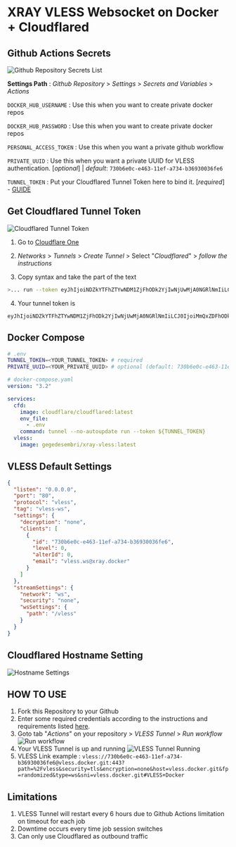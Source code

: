 # XRAY VLESS Websocket on Docker + Cloudflared

## Github Actions Secrets

![Github Repository Secrets List](https://i.imgur.com/gyOBD6X.png)

**Settings Path** : *Github Repository* > *Settings* > *Secrets and Variables* > *Actions*

`DOCKER_HUB_USERNAME` : Use this when you want to create private docker repos

`DOCKER_HUB_PASSWORD` : Use this when you want to create private docker repos

`PERSONAL_ACCESS_TOKEN` : Use this when you want a private github workflow

`PRIVATE_UUID` : Use this when you want a private UUID for VLESS authentication. [*optional*] | *default*: `730b6e0c-e463-11ef-a734-b36930036fe6`

`TUNNEL_TOKEN` : Put your Cloudflared Tunnel Token here to bind it. [*required*] - [GUIDE](https://github.com/GegeDesembri/xray-vless-docker#get-cloudflared-tunnel-token)

## Get Cloudflared Tunnel Token

![Cloudflared Tunnel Token](https://i.imgur.com/lKRX4jz.png)

1. Go to [Cloudflare One](https://one.dash.cloudflare.com/)

2. *Networks* > *Tunnels* > *Create Tunnel* > Select "*Cloudflared*" > *follow the instructions*

3. Copy syntax and take the part of the text
```bash
>... run --token eyJhIjoiNDZkYTFhZTYwNDM1ZjFhODk2YjIwNjUwMjA0NGRlNmIiLCJ0IjoiMmQxZDFhODktNjc2Yy00MjQ4LTkwMmUtZjYxZmFjYTg2ZGUwIiwicyI6Ik5tVXdaRFF3TnpJdE5HTmlOaTAwTm1NM0xXRXpaR1F0xxxxxxxxxxxxxxxxxxxxxxxx
```

4. Your tunnel token is
```text
eyJhIjoiNDZkYTFhZTYwNDM1ZjFhODk2YjIwNjUwMjA0NGRlNmIiLCJ0IjoiMmQxZDFhODktNjc2Yy00MjQ4LTkwMmUtZjYxZmFjYTg2ZGUwIiwicyI6Ik5tVXdaRFF3TnpJdE5HTmlOaTAwTm1NM0xXRXpaR1F0xxxxxxxxxxxxxxxxxxxxxxxx
```


## Docker Compose

```bash
# .env
TUNNEL_TOKEN=<YOUR_TUNNEL_TOKEN> # required
PRIVATE_UUID=<YOUR_PRIVATE_UUID> # optional (default: 730b6e0c-e463-11ef-a734-b36930036fe6)
```

```yaml
# docker-compose.yaml
version: "3.2"

services:
  cfd:
    image: cloudflare/cloudflared:latest
    env_file:
      - .env
    command: tunnel --no-autoupdate run --token ${TUNNEL_TOKEN}
  vless:
    image: gegedesembri/xray-vless:latest
```

## VLESS Default Settings

```json
{
  "listen": "0.0.0.0",
  "port": "80",
  "protocol": "vless",
  "tag": "vless-ws",
  "settings": {
    "decryption": "none",
    "clients": [
      {
	    "id": "730b6e0c-e463-11ef-a734-b36930036fe6",
	    "level": 0,
	    "alterId": 0,
	    "email": "vless.ws@xray.docker"
      }
    ]
  },
  "streamSettings": {
    "network": "ws",
    "security": "none",
    "wsSettings": {
      "path": "/vless"
    }
  }
}
```

## Cloudflared Hostname Setting
![Hostname Settings](https://i.imgur.com/JjHqzXW.png)

## HOW TO USE

1. Fork this Repository to your Github
2. Enter some required credentials according to the instructions and requirements listed [here](https://github.com/GegeDesembri/xray-vless-docker#github-actions-secrets).
3. Goto tab "*Actions*" on your repository > *VLESS Tunnel* > *Run workflow*
![Run workflow](https://i.imgur.com/fZCoYgO.png)
4. Your VLESS Tunnel is up and running
![VLESS Tunnel Running](https://i.imgur.com/o58YQWU.png)
5. VLESS Link example : `vless://730b6e0c-e463-11ef-a734-b36930036fe6@vless.docker.git:443?path=%2Fvless&security=tls&encryption=none&host=vless.docker.git&fp=randomized&type=ws&sni=vless.docker.git#VLESS+Docker`

## Limitations
1. VLESS Tunnel will restart every 6 hours due to Github Actions limitation on timeout for each job
2. Downtime occurs every time job session switches
3. Can only use Cloudflared as outbound traffic